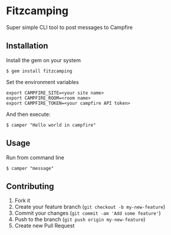 # Fitzcamping

Super simple CLI tool to post messages to Campfire

## Installation

Install the gem on your system

    $ gem install fitzcamping

Set the environment variables

    export CAMPFIRE_SITE=<your site name>
    export CAMPFIRE_ROOM=<room name>
    export CAMPFIRE_TOKEN=<your campfire API token>
    
And then execute:

    $ camper "Hello world in campfire"

## Usage

Run from command line
    
    $ camper "message"

## Contributing

1. Fork it
2. Create your feature branch (`git checkout -b my-new-feature`)
3. Commit your changes (`git commit -am 'Add some feature'`)
4. Push to the branch (`git push origin my-new-feature`)
5. Create new Pull Request
